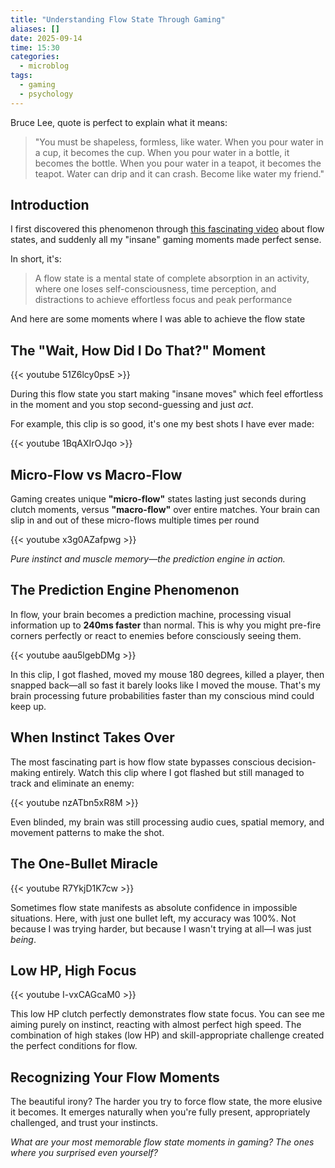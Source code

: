 ```yaml
---
title: "Understanding Flow State Through Gaming"
aliases: []
date: 2025-09-14
time: 15:30
categories:
  - microblog
tags:
  - gaming
  - psychology
---
```


Bruce Lee, quote is perfect to explain what it means:

> "You must be shapeless, formless, like water. When you pour water in a cup, it becomes the cup. When you pour water in a bottle, it becomes the bottle. When you pour water in a teapot, it becomes the teapot. Water can drip and it can crash. Become like water my friend."

## Introduction

I first discovered this phenomenon through [this fascinating video](https://www.youtube.com/watch?v=Zna9-8RGQro) about flow states, and suddenly all my "insane" gaming moments made perfect sense.

In short, it's:
> A flow state is a mental state of complete absorption in an activity, where one loses self-consciousness, time perception, and distractions to achieve effortless focus and peak performance

And here are some moments where I was able to achieve the flow state

## The "Wait, How Did I Do That?" Moment

{{< youtube 51Z6lcy0psE >}}


During this flow state you start making "insane moves" which feel effortless in the moment and you stop second-guessing and just *act*.

For example, this clip is so good, it's one my best shots I have ever made:

{{< youtube 1BqAXIrOJqo >}}

## Micro-Flow vs Macro-Flow

Gaming creates unique **"micro-flow"** states lasting just seconds during clutch moments, versus **"macro-flow"** over entire matches. Your brain can slip in and out of these micro-flows multiple times per round

{{< youtube x3g0AZafpwg >}}

*Pure instinct and muscle memory—the prediction engine in action.*

## The Prediction Engine Phenomenon

In flow, your brain becomes a prediction machine, processing visual information up to **240ms faster** than normal. This is why you might pre-fire corners perfectly or react to enemies before consciously seeing them.

{{< youtube aau5lgebDMg >}}

In this clip, I got flashed, moved my mouse 180 degrees, killed a player, then snapped back—all so fast it barely looks like I moved the mouse. That's my brain processing future probabilities faster than my conscious mind could keep up.

## When Instinct Takes Over

The most fascinating part is how flow state bypasses conscious decision-making entirely. Watch this clip where I got flashed but still managed to track and eliminate an enemy:

{{< youtube nzATbn5xR8M >}}

Even blinded, my brain was still processing audio cues, spatial memory, and movement patterns to make the shot.

## The One-Bullet Miracle

{{< youtube R7YkjD1K7cw >}}

Sometimes flow state manifests as absolute confidence in impossible situations. Here, with just one bullet left, my accuracy was 100%. Not because I was trying harder, but because I wasn't trying at all—I was just *being*.

## Low HP, High Focus

{{< youtube I-vxCAGcaM0 >}}

This low HP clutch perfectly demonstrates flow state focus. You can see me aiming purely on instinct, reacting with almost perfect high speed. The combination of high stakes (low HP) and skill-appropriate challenge created the perfect conditions for flow.

## Recognizing Your Flow Moments

The beautiful irony? The harder you try to force flow state, the more elusive it becomes. It emerges naturally when you're fully present, appropriately challenged, and trust your instincts.

*What are your most memorable flow state moments in gaming? The ones where you surprised even yourself?*
